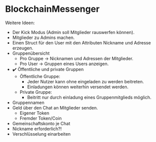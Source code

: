 # BlockchainMessenger

Weitere Ideen:
- Der Kick Modus (Admin soll Mitglieder rauswerfen können).
- Mitglieder zu Admins machen.
- Einen Struct für den User mit den Attributen Nickname und Adresse erzeugen.
- Gruppenübersicht
    - Pro Gruppe -> Nicknamen und Adressen der Mitglieder.
    - Pro User -> Gruppen eines Users anzeigen.
- ✔️ Öffentliche und private Gruppen
    - Öffentliche Gruppe:
        - Jeder Nutzer kann ohne eingeladen zu werden beitreten.
        - Einladungen können weiterhin versendet werden.
    - Private Gruppe:
        - Beitritt nur durch einladung eines Gruppenmitglieds möglich.
- Gruppennamen
- Geld über den Chat an Mitglieder senden.
    - Eigener Token
    - Fremder Token/Coin
- Gemeinschaftskonto je Chat
- Nickname erforderlich?!
- Verschlüsselung einarbeiten
